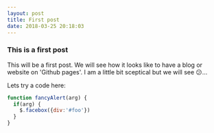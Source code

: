 ```yaml
---
layout: post
title: First post
date: 2018-03-25 20:18:03
---
```


### This is a first post ###
This will be a first post. We will see how it looks like to have a blog or website on 'Github pages'.
I am a little bit sceptical but we will see :confused:...

Lets try a code here:
```javascript
function fancyAlert(arg) {
  if(arg) {
    $.facebox({div:'#foo'})
  }
}
```

